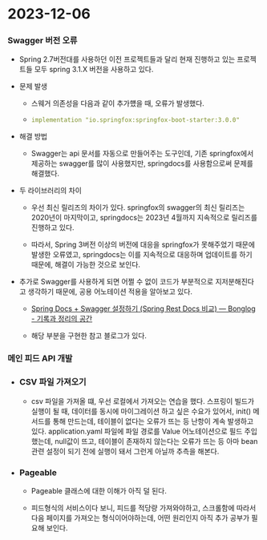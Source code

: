# 2023-12-06

### Swagger 버전 오류

- Spring 2.7버전대를 사용하던 이전 프로젝트들과 달리 현재 진행하고 있는 프로젝트들 모두 spring 3.1.X 버전을 사용하고 있다.

- 문제 발생
  
  - 스웨거 의존성을 다음과 같이 추가헀을 때, 오류가 발생했다.
  
  - ```yml
    implementation "io.springfox:springfox-boot-starter:3.0.0"
    ```

- 해결 방법
  
  - Swagger는 api 문서를 자동으로 만들어주는 도구인데, 기존 springfox에서 제공하는 swagger를 많이 사용했지만, springdocs를 사용함으로써 문제를 해결했다.

- 두 라이브러리의 차이
  
  - 우선 최신 릴리즈의 차이가 있다. springfox의 swagger의 최신 릴리즈는 2020년이 마지막이고, springdocs는 2023년 4월까지 지속적으로 릴리즈를 진행하고 있다.
  
  - 따라서, Spring 3버전 이상의 버전에 대응을 springfox가 못해주었기 때문에 발생한 오류였고, springdocs는 이를 지속적으로 대응하며 업데이트를 하기 때문에, 해결이 가능한 것으로 보인다.

- 추가로 Swagger를 사용하게 되면 어쩔 수 없이 코드가 부분적으로 지저분해진다고 생각하기 때문에, 공용 어노테이션 적용을 알아보고 있다.
  
  - [Spring Docs + Swagger 설정하기 (Spring Rest Docs 비교) — Bonglog - 기록과 정리의 공간](https://devbksheen.tistory.com/entry/Spring-Docs-Swagger-%EC%84%A4%EC%A0%95%ED%95%98%EA%B8%B0-Spring-Rest-Docs-%EB%B9%84%EA%B5%90)
  
  - 해당 부분을 구현한 참고 블로그가 있다.

### 메인 피드 API 개발

- ### CSV 파일 가져오기
  
  - csv 파일을 가져올 떄, 우선 로컬에서 가져오는 연습을 했다. 스프링이 빌드가 실행이 될 때, 데이터를 동시에 마이그레이션 하고 싶은 수요가 있어서, init() 메서드를 통해 만드는데, 테이블이 없다는 오류가 뜨는 등 난항이 계속 발생하고 있다. application.yaml 파일에 파일 경로를 Value 어노테이션으로 필드 주입했는데, null값이 뜨고, 테이블이 존재하지 않는다는 오류가 뜨는 등 아마 bean 관련 설정이 되기 전에 실행이 돼서 그런게 아닐까 추측을 해본다.

- ### Pageable
  
  - Pageable 클래스에 대한 이해가 아직 덜 된다.
  
  - 피드형식의 서비스이다 보니, 피드를 적당량 가져와야하고, 스크롤함에 따라서 다음 페이지를 가져오는 형식이어야하는데, 어떤 원리인지 아직 추가 공부가 필요해 보인다.
